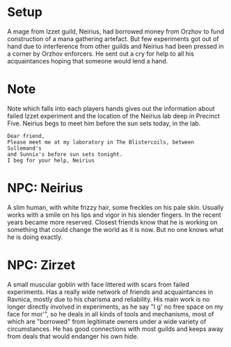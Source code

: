 # Setup

A mage from Izzet guild, Neirius, had borrowed money from Orzhov to fund
construction of a mana gathering artefact. But few experiments got out of hand
due to interference from other guilds and Neirius had been pressed in a corner
by Orzhov enforcers. He sent out a cry for help to all his acquaintances hoping
that someone would lend a hand.

# Note

Note which falls into each players hands gives out the information about failed
Izzet experiment and the location of the Neirius lab deep in Precinct Five.
Neirius begs to meet him before the sun sets today, in the lab.

    Dear friend,
    Please meet me at my laboratory in The Blistercoils, between Sullemand's
    and Sunnix's before sun sets tonight.
    I beg for your help, Neirius

# NPC: Neirius

A slim human, with white frizzy hair, some freckles on his pale skin.
Usually works with a smile on his lips and vigor in his slender
fingers. In the recent years became more reserved. Closest friends
know that he is working on something that could change the world as it
is now. But no one knows what he is doing exactly.

# NPC: Zirzet

A small muscular goblin with face littered with scars from failed
experiments. Has a really wide network of friends and acquaintances in
Ravnica, mostly due to his charisma and reliability. His main work is
no longer directly involved in experiments, as he say "I g' no free
space on my face for mor'", so he deals in all kinds of tools and
mechanisms, most of which are "borrowed" from legitimate owners under
a wide variety of circumstances. He has good connections with most
guilds and keeps away from deals that would endanger his own hide.

